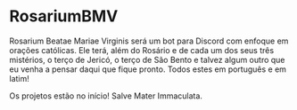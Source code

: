 # RosariumBMV

Rosarium Beatae Mariae Virginis será um bot para Discord com enfoque em orações católicas. Ele terá, além do 
Rosário e de cada um dos seus três mistérios, o terço de Jericó, o terço de São Bento e talvez algum outro 
que eu venha a pensar daqui que fique pronto. Todos estes em português e em latim!

Os projetos estão no início! Salve Mater Immaculata.
